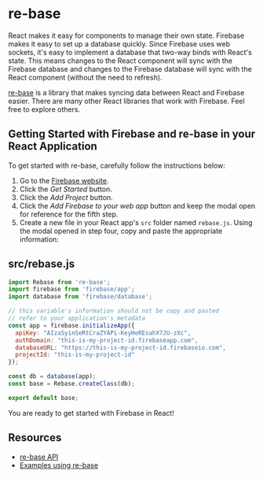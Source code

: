 # re-base
React makes it easy for components to manage their own state.
Firebase makes it easy to set up a database quickly.
Since Firebase uses web sockets, it's easy to implement a database that two-way binds with React's state.
This means changes to the React component will sync with the Firebase database and
changes to the Firebase database will sync with the React component (without the need to refresh).

[re-base](https://github.com/tylermcginnis/re-base) is a library that makes syncing data
between React and Firebase easier.  There are many other React libraries that work with Firebase.
Feel free to explore others.

## Getting Started with Firebase and re-base in your React Application
To get started with re-base, carefully follow the instructions below:
1. Go to the [Firebase website](https://firebase.google.com/).
2. Click the *Get Started* button.
3. Click the *Add Project* button.
4. Click the *Add Firebase to your web app* button and keep the modal open for reference for the fifth step.
5. Create a new file in your React app's `src` folder named `rebase.js`.
Using the modal opened in step four, copy and paste the appropriate information:
## src/rebase.js

```js
import Rebase from 're-base';
import firebase from 'firebase/app';
import database from 'firebase/database';

// this variable's information should not be copy and pasted
// refer to your application's metadata
const app = firebase.initializeApp({
  apiKey: "AIzaSyinSeRtCraZYAPi-KeyHeREsahX7JU-zXc",
  authDomain: "this-is-my-project-id.firebaseapp.com",
  databaseURL: "https://this-is-my-project-id.firebaseio.com",
  projectId: "this-is-my-project-id"
});

const db = database(app);
const base = Rebase.createClass(db);

export default base;
```

You are ready to get started with Firebase in React!

## Resources
* [re-base API](https://github.com/tylermcginnis/re-base)
* [Examples using re-base](https://github.com/tylermcginnis/re-base/tree/master/examples)
